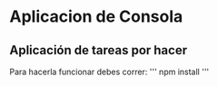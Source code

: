 # Aplicacion de Consola
## Aplicación de tareas por hacer

Para hacerla funcionar debes correr:
'''
npm install
'''